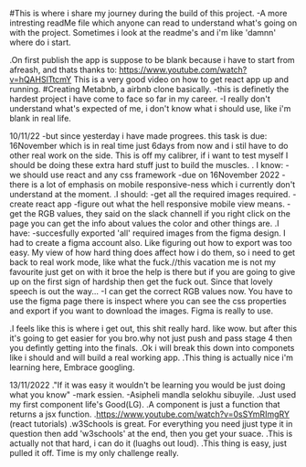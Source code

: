 #This is where i share my journey during the build of this project. 
-A more intresting readMe file which anyone can read to understand what's going on with 
the project. Sometimes i look at the readme's and i'm like 'damnn' where do i start.

.On first publish the app is suppose to be blank  because i have to start from afreash, 
and thats thanks to: https://www.youtube.com/watch?v=hQAHSlTtcmY 
This is a very good video on how to get react app up and running.
#Creating Metabnb, a airbnb clone basically.
-this is definetly the hardest project i have come to face so far in my career. 
-I really don't understand what's expected of me, i don't know what i should use, like i'm blank in real
life. 

10/11/22
-but since yesterday i have made progrees. this task is due: 16November which is in real time just 6days from
now and i stil have to do other real work on the side. This is off my calibrer, if i want to test myself
I should be doing these extra hard stuff just to build the muscles.
. I know:
	-we should use react and any css framework
	-due on 16November 2022
	-there is a lot of emphasis on mobile responsive-ness which i currently don't understand at the moment.
.I should:
	-get all the required images required.
	-create react app
	-figure out what the hell responsive mobile view means.
	-get the RGB values, they said on the slack channell if you right click on the page you can get the info about values the color and other things are.
.I have:
	-succesfully exported 'all' required images from the figma design. I had to create a figma account also. Like figuring
	out how to export was too easy. My view of how hard thing does affect how i do them, so i need to get back to real work
	mode, like what the fuck.//this vacation me is not my favourite just get on with it broe the help is there but if you
	are going to give up on the first sign of hardship then get the fuck out. Since that lovely speech is out the way...
	-I can get the correct RGB values now. You have to use the figma page there is inspect where you can see the css properties and export if you want to download the images. Figma is really to use.

.I feels like this is where i get out, this shit really hard. like wow. but after this it's going to get easier for you bro.why not just push and pass stage 4 then you defintly getting into the finals.
.Ok i will break this down into componets like i should and will build a real working app.
.This thing is actually nice i'm learning here, Embrace googling.

13/11/2022
."If it was easy it wouldn't be learning you would be just doing what you know" -mark essien.
-Asipheli mandla selokhu sibuyile.
.Just used my first component life's Good(LG).
.A component is just a function that returns a jsx function.
.https://www.youtube.com/watch?v=0sSYmRImgRY  (react tutorials)
.w3Schools is great. For everything you need jjust type it in question then add 'w3schools' at the end, then you get your suace.
.This is actually not that  hard, i can do it (luaghs out loud).
.This thing is easy, just pulled it off. Time is my only challenge really.
